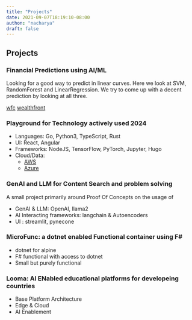 ```yaml
---
title: "Projects"
date: 2021-09-07T18:19:10-08:00
authon: "nacharya"
draft: false
---
```



## Projects

### Financial Predictions using AI/ML

Looking for a good way to predict in linear curves. Here we look at
SVM, RandomForest and LinearRegression. We try to come up with a decent
prediction by looking at all three.

[wfc](http://github.com/nacharya/wfc)
[wealthfront](https://wealthforecast.streamlit.app/)

### Playground for Technology actively used 2024

- Languages: Go, Python3, TypeScript, Rust
- UI: React, Angular
- Frameworks: NodeJS, TensorFlow, PyTorch, Jupyter, Hugo
- Cloud/Data:
    - [AWS](http://aws.amazon.com)
    - [Azure](http://www.azure.com)

### GenAI and LLM for Content Search and problem solving

A small project primarily around Proof Of Concepts on the usage of 

- GenAI & LLM: OpenAI, llama2 
- AI Interacting frameworks: langchain & Autoencoders 
- UI : streamlit, pynecone

### MicroFunc: a dotnet enabled Functional container using F#

- dotnet for alpine 
- F# functional with access to dotnet 
- Small but purely functional

### Looma: AI ENabled educational platforms for developeing countries

- Base Platform Architecture 
- Edge & Cloud
- AI Enablement


